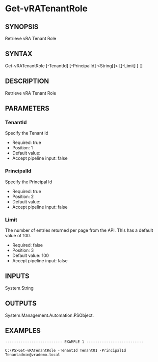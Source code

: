 # Get-vRATenantRole

## SYNOPSIS
    
Retrieve vRA Tenant Role

## SYNTAX
 Get-vRATenantRole [-TenantId] <String> [-PrincipalId] <String[]> [[-Limit] <String>] [<CommonParameters>]    

## DESCRIPTION

Retrieve vRA Tenant Role

## PARAMETERS


### TenantId

Specify the Tenant Id
* Required: true
* Position: 1
* Default value: 
* Accept pipeline input: false

### PrincipalId

Specify the Principal Id
* Required: true
* Position: 2
* Default value: 
* Accept pipeline input: false

### Limit

The number of entries returned per page from the API. This has a default value of 100.
* Required: false
* Position: 3
* Default value: 100
* Accept pipeline input: false

## INPUTS

System.String

## OUTPUTS

System.Management.Automation.PSObject.

## EXAMPLES
```
-------------------------- EXAMPLE 1 --------------------------

C:\PS>Get-vRATenantRole -TenantId Tenant01 -PrincipalId Tenantadmin@vrademo.local
```

